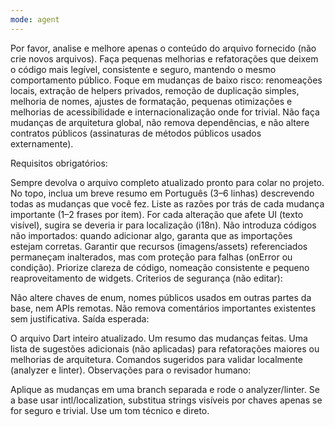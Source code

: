 ```yaml
---
mode: agent
---
```

Por favor, analise e melhore apenas o conteúdo do arquivo fornecido (não crie novos arquivos). Faça pequenas melhorias e refatorações que deixem o código mais legível, consistente e seguro, mantendo o mesmo comportamento público. Foque em mudanças de baixo risco: renomeações locais, extração de helpers privados, remoção de duplicação simples, melhoria de nomes, ajustes de formatação, pequenas otimizações e melhorias de acessibilidade e internacionalização onde for trivial. Não faça mudanças de arquitetura global, não remova dependências, e não altere contratos públicos (assinaturas de métodos públicos usados externamente).

Requisitos obrigatórios:

Sempre devolva o arquivo completo atualizado pronto para colar no projeto.
No topo, inclua um breve resumo em Português (3–6 linhas) descrevendo todas as mudanças que você fez.
Liste as razões por trás de cada mudança importante (1–2 frases por item).
For cada alteração que afete UI (texto visível), sugira se deveria ir para localização (i18n).
Não introduza códigos não importados: quando adicionar algo, garanta que as importações estejam corretas.
Garantir que recursos (imagens/assets) referenciados permaneçam inalterados, mas com proteção para falhas (onError ou condição).
Priorize clareza de código, nomeação consistente e pequeno reaproveitamento de widgets.
Criterios de segurança (não editar):

Não altere chaves de enum, nomes públicos usados em outras partes da base, nem APIs remotas.
Não remova comentários importantes existentes sem justificativa.
Saída esperada:

O arquivo Dart inteiro atualizado.
Um resumo das mudanças feitas.
Uma lista de sugestões adicionais (não aplicadas) para refatorações maiores ou melhorias de arquitetura.
Comandos sugeridos para validar localmente (analyzer e linter).
Observações para o revisador humano:

Aplique as mudanças em uma branch separada e rode o analyzer/linter.
Se a base usar intl/localization, substitua strings visíveis por chaves apenas se for seguro e trivial.
Use um tom técnico e direto.